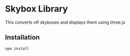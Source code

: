 # Skybox Library

This converts vtf skyboxes and displays them using three.js

## Installation

```bash
npm install
```